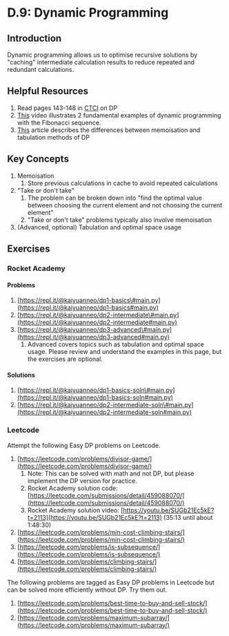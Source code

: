 # D.9: Dynamic Programming

## Introduction

Dynamic programming allows us to optimise recursive solutions by "caching" intermediate calculation results to reduce repeated and redundant calculations.

## Helpful Resources

1. Read pages 143-148 in [CTCI](d.0-ds-and-a-overview.md#resources) on DP
2. [This](https://www.youtube.com/watch?v=vYquumk4nWw) video illustrates 2 fundamental examples of dynamic programming with the Fibonacci sequence.
3. [This](https://awjin.me/algos-js/dp/tab-memo.html) article describes the differences between memoisation and tabulation methods of DP

## Key Concepts

1. Memoisation
   1. Store previous calculations in cache to avoid repeated calculations
2. "Take or don't take"
   1. The problem can be broken down into "find the optimal value between choosing the current element and not choosing the current element"
   2. "Take or don't take" problems typically also involve memoisation
3. \(Advanced, optional\) Tabulation and optimal space usage

## Exercises

### Rocket Academy

#### Problems

1. [https://repl.it/@kaiyuanneo/dp1-basics\#main.py](https://repl.it/@kaiyuanneo/dp1-basics#main.py)
2. [https://repl.it/@kaiyuanneo/dp2-intermediate\#main.py](https://repl.it/@kaiyuanneo/dp2-intermediate#main.py)
3. [https://repl.it/@kaiyuanneo/dp3-advanced\#main.py](https://repl.it/@kaiyuanneo/dp3-advanced#main.py)
   1. Advanced covers topics such as tabulation and optimal space usage. Please review and understand the examples in this page, but the exercises are optional.

#### Solutions

1. [https://repl.it/@kaiyuanneo/dp1-basics-soln\#main.py](https://repl.it/@kaiyuanneo/dp1-basics-soln#main.py)
2. [https://repl.it/@kaiyuanneo/dp2-intermediate-soln\#main.py](https://repl.it/@kaiyuanneo/dp2-intermediate-soln#main.py)

### Leetcode

Attempt the following Easy DP problems on Leetcode.

1. [https://leetcode.com/problems/divisor-game/](https://leetcode.com/problems/divisor-game/)
   1. Note: This can be solved with math and not DP, but please implement the DP version for practice.
   2. Rocket Academy solution code: [https://leetcode.com/submissions/detail/459088070/](https://leetcode.com/submissions/detail/459088070/)
   3. Rocket Academy solution video: [https://youtu.be/SUGb21Ec5kE?t=2113](https://youtu.be/SUGb21Ec5kE?t=2113) \(35:13 until about 1:48:30\)
2. [https://leetcode.com/problems/min-cost-climbing-stairs/](https://leetcode.com/problems/min-cost-climbing-stairs/)
3. [https://leetcode.com/problems/is-subsequence/](https://leetcode.com/problems/is-subsequence/)
4. [https://leetcode.com/problems/climbing-stairs/](https://leetcode.com/problems/climbing-stairs/)

The following problems are tagged as Easy DP problems in Leetcode but can be solved more efficiently without DP. Try them out.

1. [https://leetcode.com/problems/best-time-to-buy-and-sell-stock/](https://leetcode.com/problems/best-time-to-buy-and-sell-stock/)
2. [https://leetcode.com/problems/maximum-subarray/](https://leetcode.com/problems/maximum-subarray/)

